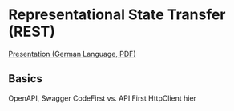 # Representational State Transfer (REST)

[Presentation (German Language, PDF)](rest/REST.pdf)

## Basics


OpenAPI, Swagger
CodeFirst vs. API First
HttpClient hier
